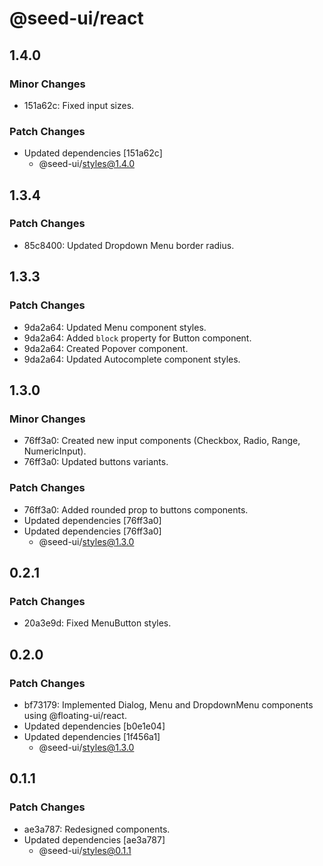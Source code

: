 # @seed-ui/react

## 1.4.0

### Minor Changes

- 151a62c: Fixed input sizes.

### Patch Changes

- Updated dependencies [151a62c]
  - @seed-ui/styles@1.4.0

## 1.3.4

### Patch Changes

- 85c8400: Updated Dropdown Menu border radius.

## 1.3.3

### Patch Changes

- 9da2a64: Updated Menu component styles.
- 9da2a64: Added `block` property for Button component.
- 9da2a64: Created Popover component.
- 9da2a64: Updated Autocomplete component styles.

## 1.3.0

### Minor Changes

- 76ff3a0: Created new input components (Checkbox, Radio, Range, NumericInput).
- 76ff3a0: Updated buttons variants.

### Patch Changes

- 76ff3a0: Added rounded prop to buttons components.
- Updated dependencies [76ff3a0]
- Updated dependencies [76ff3a0]
  - @seed-ui/styles@1.3.0

## 0.2.1

### Patch Changes

- 20a3e9d: Fixed MenuButton styles.

## 0.2.0

### Patch Changes

- bf73179: Implemented Dialog, Menu and DropdownMenu components using @floating-ui/react.
- Updated dependencies [b0e1e04]
- Updated dependencies [1f456a1]
  - @seed-ui/styles@1.3.0

## 0.1.1

### Patch Changes

- ae3a787: Redesigned components.
- Updated dependencies [ae3a787]
  - @seed-ui/styles@0.1.1
